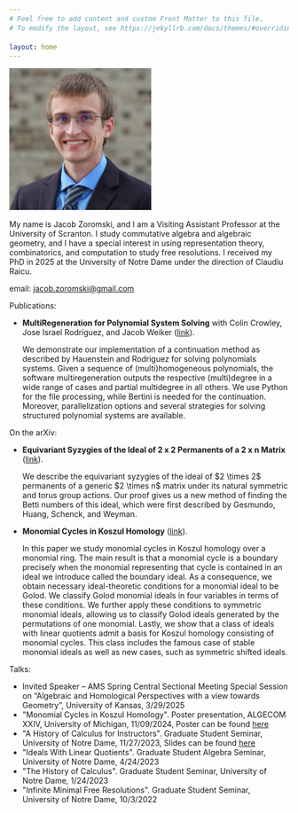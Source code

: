 ```yaml
---
# Feel free to add content and custom Front Matter to this file.
# To modify the layout, see https://jekyllrb.com/docs/themes/#overriding-theme-defaults

layout: home
---
```

<img src="./headshot.jpg" alt="A photo of me" width="256" height="256">

My name is Jacob Zoromski, and I am a Visiting Assistant Professor at the University of Scranton. I study commutative algebra and algebraic geometry, and I have a special interest in using representation theory, combinatorics, and computation to study free resolutions. I received my PhD in 2025 at the University of Notre Dame under the direction of Claudiu Raicu.

email: <a href = "mailto: jacob.zoromski@gmail.com">jacob.zoromski@gmail.com</a>

Publications:
<ul>
  <li><b>MultiRegeneration for Polynomial System Solving</b> with Colin Crowley, Jose Israel Rodriguez, and Jacob Weiker (<a href="https://dl.acm.org/doi/10.1145/3427218.3427221">link</a>). 
    <p> We demonstrate our implementation of a continuation method as described by Hauenstein and Rodriguez for solving polynomials systems. Given a sequence of (multi)homogeneous polynomials, the software multiregeneration outputs the respective (multi)degree in a wide range of cases and partial multidegree in all others. We use Python for the file processing, while Bertini is needed for the continuation. Moreover, parallelization options and several strategies for solving structured polynomial systems are available.</p></li>
</ul>

On the arXiv:
<ul>
  <li><b>Equivariant Syzygies of the Ideal of 2 x 2 Permanents of a 2 x n Matrix</b> (<a href="https://arxiv.org/abs/2502.05358">link</a>). 
    <p> We describe the equivariant syzygies of the ideal of $2 \times 2$ permanents of a generic $2 \times n$ matrix under its natural symmetric and torus group actions. Our proof gives us a new method of finding the Betti numbers of this ideal, which were first described by Gesmundo, Huang, Schenck, and Weyman.</p></li>
</ul>

<ul>
  <li><b>Monomial Cycles in Koszul Homology</b> (<a href="https://arxiv.org/abs/2409.07583">link</a>). 
    <p> In this paper we study monomial cycles in Koszul homology over a monomial ring. The main result is that a monomial cycle is a boundary precisely when the monomial representing that cycle is contained in an ideal we introduce called the boundary ideal. As a consequence, we obtain necessary ideal-theoretic conditions for a monomial ideal to be Golod. We classify Golod monomial ideals in four variables in terms of these conditions. We further apply these conditions to symmetric monomial ideals, allowing us to classify Golod ideals generated by the permutations of one monomial. Lastly, we show that a class of ideals with linear quotients admit a basis for Koszul homology consisting of monomial cycles. This class includes the famous case of stable monomial ideals as well as new cases, such as symmetric shifted ideals.</p></li>
</ul>



Talks:
<ul>
  <li>Invited Speaker – AMS Spring Central Sectional Meeting Special Session on “Algebraic and Homological Perspectives with a view towards Geometry”, University of Kansas, 3/29/2025</li>
  <li>"Monomial Cycles in Koszul Homology". Poster presentation, ALGECOM XXIV, University of Michigan, 11/09/2024, Poster can be found <a href="/MonomialCyclesPoster.pdf">here</a>
  <li>"A History of Calculus for Instructors". Graduate Student Seminar, University of Notre Dame, 11/27/2023, Slides can be found <a href="/HistoryOfCalc.pdf">here</a>
  <li>"Ideals With Linear Quotients". Graduate Student Algebra Seminar, University of Notre Dame, 4/24/2023</li>
  <li>"The History of Calculus". Graduate Student Seminar, University of Notre Dame, 1/24/2023</li>
  <li>"Infinite Minimal Free Resolutions". Graduate Student Seminar, University of Notre Dame, 10/3/2022</li>
</ul>
